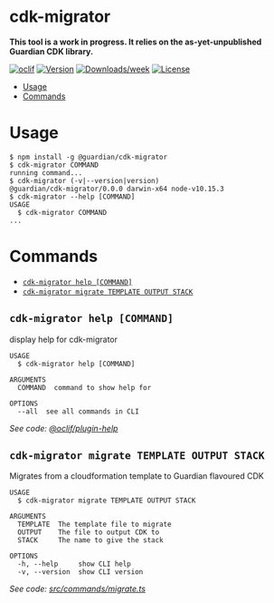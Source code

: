 cdk-migrator
========

**This tool is a work in progress. It relies on the as-yet-unpublished Guardian CDK library.**

[![oclif](https://img.shields.io/badge/cli-oclif-brightgreen.svg)](https://oclif.io)
[![Version](https://img.shields.io/npm/v/cdk-migrator.svg)](https://npmjs.org/package/cdk-migrator)
[![Downloads/week](https://img.shields.io/npm/dw/cdk-migrator.svg)](https://npmjs.org/package/cdk-migrator)
[![License](https://img.shields.io/npm/l/cdk-migrator.svg)](https://github.com/guardian/cdk-migrator/blob/master/package.json)

<!-- toc -->
* [Usage](#usage)
* [Commands](#commands)
<!-- tocstop -->
# Usage
<!-- usage -->
```sh-session
$ npm install -g @guardian/cdk-migrator
$ cdk-migrator COMMAND
running command...
$ cdk-migrator (-v|--version|version)
@guardian/cdk-migrator/0.0.0 darwin-x64 node-v10.15.3
$ cdk-migrator --help [COMMAND]
USAGE
  $ cdk-migrator COMMAND
...
```
<!-- usagestop -->
# Commands
<!-- commands -->
* [`cdk-migrator help [COMMAND]`](#cdk-migrator-help-command)
* [`cdk-migrator migrate TEMPLATE OUTPUT STACK`](#cdk-migrator-migrate-template-output-stack)

## `cdk-migrator help [COMMAND]`

display help for cdk-migrator

```
USAGE
  $ cdk-migrator help [COMMAND]

ARGUMENTS
  COMMAND  command to show help for

OPTIONS
  --all  see all commands in CLI
```

_See code: [@oclif/plugin-help](https://github.com/oclif/plugin-help/blob/v3.2.0/src/commands/help.ts)_

## `cdk-migrator migrate TEMPLATE OUTPUT STACK`

Migrates from a cloudformation template to Guardian flavoured CDK

```
USAGE
  $ cdk-migrator migrate TEMPLATE OUTPUT STACK

ARGUMENTS
  TEMPLATE  The template file to migrate
  OUTPUT    The file to output CDK to
  STACK     The name to give the stack

OPTIONS
  -h, --help     show CLI help
  -v, --version  show CLI version
```

_See code: [src/commands/migrate.ts](https://github.com/guardian/cdk-migrator/blob/v0.0.0/src/commands/migrate.ts)_
<!-- commandsstop -->
